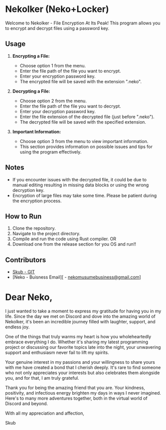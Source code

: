 
# Nekolker (Neko+Locker)

Welcome to Nekolker - File Encryption At Its Peak! This program allows you to encrypt and decrypt files using a password key.

## Usage

1. **Encrypting a File:**
   - Choose option 1 from the menu.
   - Enter the file path of the file you want to encrypt.
   - Enter your encryption password key.
   - The encrypted file will be saved with the extension ".neko".

2. **Decrypting a File:**
   - Choose option 2 from the menu.
   - Enter the file path of the file you want to decrypt.
   - Enter your decryption password key.
   - Enter the file extension of the decrypted file (just before ".neko").
   - The decrypted file will be saved with the specified extension.

3. **Important Information:**
   - Choose option 3 from the menu to view important information.
   - This section provides information on possible issues and tips for using the program effectively.

## Notes
- If you encounter issues with the decrypted file, it could be due to manual editing resulting in missing data blocks or using the wrong decryption key.
- Encryption of large files may take some time. Please be patient during the encryption process.

## How to Run
1. Clone the repository.
2. Navigate to the project directory.
3. Compile and run the code using Rust compiler.
               OR
4. Download one from the release section for you OS and run!!

## Contributors
- [Skub - GIT](https://github.com/skubed0007)
- [Neko - Buisness Email][ - nekomusumebusiness@gmail.com] 






# Dear Neko,

I just wanted to take a moment to express my gratitude for having you in my life. Since the day we met on Discord and dove into the amazing world of Nekolker, it's been an incredible journey filled with laughter, support, and endless joy.

One of the things that truly warms my heart is how you wholeheartedly embrace everything I do. Whether it's sharing my latest programming project or discussing our favorite topics late into the night, your unwavering support and enthusiasm never fail to lift my spirits.

Your genuine interest in my passions and your willingness to share yours with me have created a bond that I cherish deeply. It's rare to find someone who not only appreciates your interests but also celebrates them alongside you, and for that, I am truly grateful.

Thank you for being the amazing friend that you are. Your kindness, positivity, and infectious energy brighten my days in ways I never imagined. Here's to many more adventures together, both in the virtual world of Discord and beyond.

With all my appreciation and affection,

Skub
